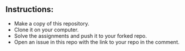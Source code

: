 ## Instructions:
- Make a copy of this repository.
- Clone it on your computer.
- Solve the assignments and push it to your forked repo.
- Open an issue in this repo with the link to your repo in the comment.
